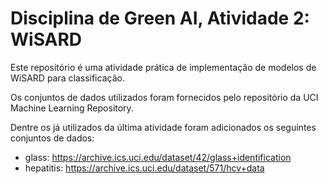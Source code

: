 # Disciplina de Green AI, Atividade 2: WiSARD

Este repositório é uma atividade prática de implementação de modelos de WiSARD para classificação. 

Os conjuntos de dados utilizados foram fornecidos pelo repositório da UCI Machine Learning Repository.

Dentre os já utilizados da última atividade foram adicionados os seguintes conjuntos de dados:

- glass: https://archive.ics.uci.edu/dataset/42/glass+identification
- hepatitis: https://archive.ics.uci.edu/dataset/571/hcv+data